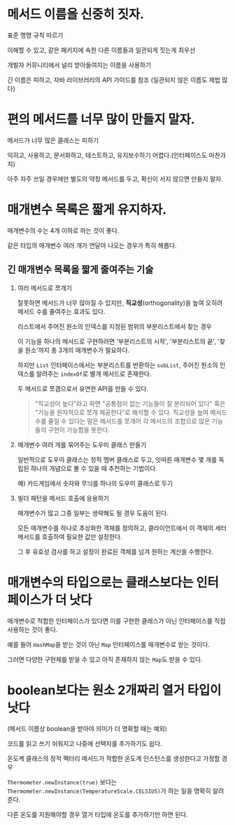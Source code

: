 # 메서드 이름을 신중히 짓자.

표준 명명 규칙 따르기

이해할 수 있고, 같은 패키지에 속한 다른 이름들과 일관되게 짓는게 최우선

개발자 커뮤니티에서 널리 받아들여지는 이름을 사용하기

긴 이름은 피하고, 자바 라이브러리의 API 가이드를 참조 (일관되지 않은 이름도 제법 많다)

# 편의 메서드를 너무 많이 만들지 말자.

메서드가 너무 많은 클래스는 피하기

익히고, 사용하고, 문서화하고, 테스트하고, 유지보수하기 어렵다.(인터페이스도 마찬가지)

아주 자주 쓰일 경우에만 별도의 약칭 메서드를 두고, 확신이 서지 않으면 만들지 말자.

# 매개변수 목록은 짧게 유지하자.

매개변수의 수는 4개 이하로 하는 것이 좋다.

같은 타입의 매개변수 여러 개가 연달아 나오는 경우가 특히 해롭다.

## 긴 매개변수 목록을 짧게 줄여주는 기술

1. 여러 메서드로 쪼개기
   
   잘못하면 메서드가 너무 많아질 수 있지만, **직교성**(orthogonality)을 높여 오히려 메서드 수를 줄여주는 효과도 있다.

   리스트에서 주어진 원소의 인덱스를 지정된 범위의 부분리스트에서 찾는 경우

   이 기능을 하나의 메서드로 구현하려면 '부분리스트의 시작', '부분리스트의 끝', '찾을 원소'까지 총 3개의 매개변수가 필요하다.

   하지만 `List` 인터페이스에서는 부분리스트를 반환하는 `subList`, 주어진 원소의 인덱스를 알려주는 `indexOf`로 별개 메서드로 존재한다.

   두 메서드로 쪼갬으로서 유연한 API를 만들 수 있다.

   > "직교성이 높다"라고 하면 "공통점이 없는 기능들이 잘 분리되어 있다" 혹은 "기능을 원자적으로 쪼개 제공한다"로 해석할 수 있다.
   > 직교성을 높여 메서드 수를 줄일 수 있다는 말은 메서드를 쪼개어 각 메서드의 조합으로 많은 기능들의 구현이 가능함을 뜻한다.
2. 매개변수 여러 개를 묶어주는 도우미 클래스 만들기

   일반적으로 도우미 클래스는 정적 멤버 클래스로 두고, 잇따른 매개변수 몇 개를 독립된 하나의 개념으로 볼 수 있을 때 추천하는 기법이다.

   예) 카드게임에서 숫자와 무늬를 하나의 도우미 클래스로 두기
3. 빌더 패턴을 메서드 호출에 응용하기

   매개변수가 많고 그중 일부는 생략해도 될 경우 도움이 된다.

   모든 매개변수를 하나로 추상화한 객체를 정의하고, 클라이언트에서 이 객체의 세터 메서드를 호출하여 필요한 값만 설정한다.

   그 후 유효성 검사를 하고 설정이 완료된 객체를 넘겨 원하는 계산을 수행한다.

# 매개변수의 타입으로는 클래스보다는 인터페이스가 더 낫다

매개변수로 적합한 인터페이스가 있다면 이를 구현한 클래스가 아닌 인터페이스를 직접 사용하는 것이 좋다.

예를 들어 `HashMap`을 받는 것이 아닌 `Map` 인터페이스를 매개변수로 받는 것이다.

그러면 다양한 구현체를 받을 수 있고 아직 존재하지 않는 `Map`도 받을 수 있다.

# boolean보다는 원소 2개짜리 열거 타입이 낫다

(메서드 이름상 boolean을 받아야 의미가 더 명확할 때는 예외)

코드를 읽고 쓰기 쉬워지고 나중에 선택지를 추가하기도 쉽다.

온도계 클래스의 정적 팩터리 메서드가 적합한 온도계 인스턴스를 생성한다고 가정할 경우

`Thermometer.newInstance(true)` 보다는 `Thermometer.newInstance(TemperatureScale.CELSIUS)`가 하는 일을 명확히 알려준다.

다른 온도를 지원해야할 경우 열거 타입에 온도를 추가하기만 하면 된다.
